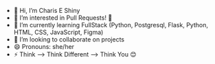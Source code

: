 - 👋 Hi, I’m Charis E Shiny
- 👀 I’m interested in Pull Requests! 🤣
- 🌱 I’m currently learning FullStack (Python, Postgresql, Flask, Python, HTML, CSS, JavaScript, Figma)
- 💞️ I’m looking to collaborate on projects
- 😄 Pronouns: she/her
- ⚡ Think --> Think Different --> Think You 😊

<!---
Charis-E-Shiny/Charis-E-Shiny is a ✨ special ✨ repository because its `README.md` (this file) appears on your GitHub profile.
You can click the Preview link to take a look at your changes.
--->
